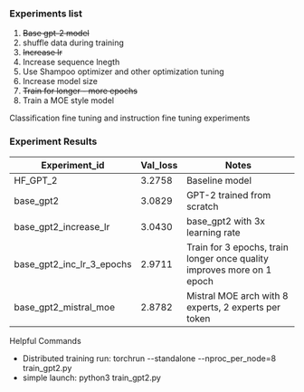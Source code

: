 ### Experiments list
1) ~~Base gpt-2 model~~
2) shuffle data during training
3) ~~Increase lr~~
4) Increase sequence lnegth
5) Use Shampoo optimizer and other optimization tuning
6) Increase model size
7) ~~Train for longer - more epochs~~
8) Train a MOE style model

Classification fine tuning and instruction fine tuning experiments

### Experiment Results

| Experiment_id | Val_loss | Notes |
| -------- | -------- | -------- |
| HF_GPT_2    | 3.2758   | Baseline model   |
| base_gpt2    | 3.0829   | GPT-2 trained from scratch   |
| base_gpt2_increase_lr | 3.0430 | base_gpt2 with 3x learning rate |
| base_gpt2_inc_lr_3_epochs    | 2.9711  | Train for 3 epochs, train longer once quality improves more on 1 epoch  |
|base_gpt2_mistral_moe| 2.8782 | Mistral MOE arch with 8 experts, 2 experts per token|

Helpful Commands
- Distributed training run: torchrun --standalone --nproc_per_node=8 train_gpt2.py
- simple launch: python3 train_gpt2.py
